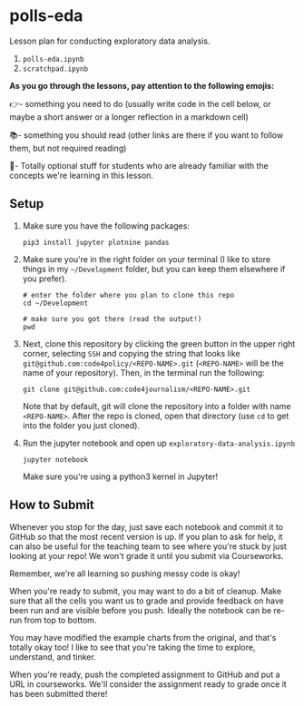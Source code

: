 # polls-eda

Lesson plan for conducting exploratory data analysis.

1. `polls-eda.ipynb`
2. `scratchpad.ipynb`

**As you go through the lessons, pay attention to the following emojis:**

👉- something you need to do (usually write code in the cell below, or maybe a short answer or a longer reflection in a markdown cell)

📚- something you should read (other links are there if you want to follow them, but not required reading)

🤖- Totally optional stuff for students who are already familiar with the concepts we're learning in this lesson.


## Setup

1. Make sure you have the following packages:

	```shell
	pip3 install jupyter plotnine pandas
	```

2. Make sure you're in the right folder on your terminal (I like to store things in my `~/Development` folder, but you can keep them elsewhere if you prefer).

	```shell
	# enter the folder where you plan to clone this repo
	cd ~/Development
	
	# make sure you got there (read the output!)
	pwd
	```

3. Next, clone this repository by clicking the green button in the upper right corner, selecting `SSH` and copying the string that looks like `git@github.com:code4policy/<REPO-NAME>.git` (`<REPO-NAME>` will be the name of your repository). Then, in the terminal run the following:

	```shell
	git clone git@github.com:code4journalism/<REPO-NAME>.git
	```

	Note that by default, git will clone the repository into a folder with name `<REPO-NAME>`. After the repo is cloned, open that directory (use `cd` to get into the folder you just cloned).

4. Run the jupyter notebook and open up `exploratory-data-analysis.ipynb`

	```shell
	jupyter notebook
	```

	Make sure you're using a python3 kernel in Jupyter!


## How to Submit

Whenever you stop for the day, just save each notebook and commit it to GitHub so that the most recent version is up. If you plan to ask for help, it can also be useful for the teaching team to see where you're stuck by just looking at your repo! We won't grade it until you submit via Courseworks. 

Remember, we're all learning so pushing messy code is okay! 

When you're ready to submit, you may want to do a bit of cleanup.
Make sure that all the cells you want us to grade and provide feedback on have been run and are visible before you push. Ideally the notebook can be re-run from top to bottom.

You may have modified the example charts from the original, and that's totally okay too! I like to see that you're taking the time to explore, understand, and tinker.

When you're ready, push the completed assignment to GitHub and put a URL in courseworks. We'll consider the assignment ready to grade once it has been submitted there!
